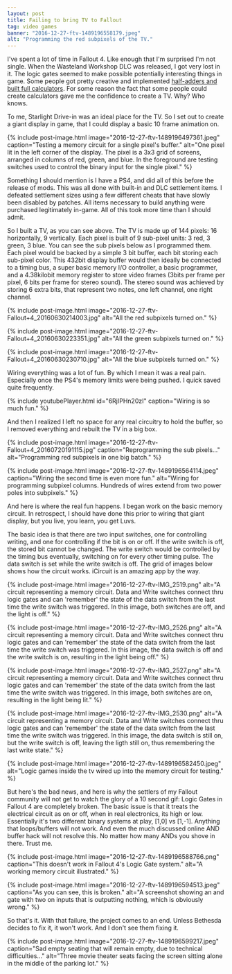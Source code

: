 ```yaml
---
layout: post
title: Failing to bring TV to Fallout
tag: video games
banner: "2016-12-27-ftv-1489196558179.jpeg"
alt: "Programming the red subpixels of the TV."
---
```


I've spent a lot of time in Fallout 4. Like enough that I'm surprised I'm not single. When the Wasteland Workshop DLC was released, I got very lost in it. The logic gates seemed to make possible potentially interesting things in game. Some people got pretty creative and implemented [half-adders and built full calculators](https://www.youtube.com/results?search_query=fallout+4+half-adder). For some reason the fact that some people could create calculators gave me the confidence to create a TV. Why? Who knows.
<!--more-->

To me, Starlight Drive-in was an ideal place for the TV. So I set out to create a giant display in game, that I could display a basic 10 frame animation on.

{% include
	post-image.html
	image="2016-12-27-ftv-1489196497361.jpeg"
	caption="Testing a memory circuit for a single pixel's buffer."
	alt="One pixel lit in the left corner of the display. The pixel is a 3x3 grid of screens, arranged in columns of red, green, and blue. In the foreground are testing switches used to control the binary input for the single pixel."
%}

Something I should mention is I have a PS4, and did all of this before the release of mods. This was all done with built-in and DLC settlement items. I defeated settlement sizes using a few different cheats that have slowly been disabled by patches. All items necessary to build anything were purchased legitimately in-game. All of this took more time than I should admit.

So I built a TV, as you can see above. The TV is made up of 144 pixels: 16 horizontally, 9 vertically. Each pixel is built of 9 sub-pixel units: 3 red, 3 green, 3 blue. You can see the sub pixels below as I programmed them. Each pixel would be backed by a simple 3 bit buffer, each bit storing each sub-pixel color. This 432bit display buffer would then ideally be connected to a timing bus, a super basic memory I/O controller, a basic programmer, and a 4.38kilobit memory register to store video frames (3bits per frame per pixel, 6 bits per frame for stereo sound). The stereo sound was achieved by storing 6 extra bits, that represent two notes, one left channel, one right channel.

{% include
	post-image.html
	image="2016-12-27-ftv-Fallout+4_20160630214003.jpg"
	alt="All the red subpixels turned on."
%}

{% include
	post-image.html
	image="2016-12-27-ftv-Fallout+4_20160630223351.jpg"
	alt="All the green subpixels turned on."
%}

{% include
	post-image.html
	image="2016-12-27-ftv-Fallout+4_20160630230710.jpg"
	alt="All the blue subpixels turned on."
%}

Wiring everything was a lot of fun. By which I mean it was a real pain. Especially once the PS4's memory limits were being pushed. I quick saved quite frequently.

{%
	include
	youtubePlayer.html
	id="6RjIPHn20zI"
	caption="Wiring is so much fun."
%}

And then I realized I left no space for any real circuitry to hold the buffer, so I removed everything and rebuilt the TV in a big box.

{% include
	post-image.html
	image="2016-12-27-ftv-Fallout+4_20160720191115.jpg"
	caption="Reprogramming the sub pixels..."
	alt="Programming red subpixels in one big batch."
%}

{% include
	post-image.html
	image="2016-12-27-ftv-1489196564114.jpeg"
	caption="Wiring the second time is even more fun."
	alt="Wiring for programming subpixel columns. Hundreds of wires extend from two power poles into subpixels."
%}

And here is where the real fun happens. I began work on the basic memory circuit. In retrospect, I should have done this prior to wiring that giant display, but you live, you learn, you get Luvs.

The basic idea is that there are two input switches, one for controlling writing, and one for controlling if the bit is on or off. If the write switch is off, the stored bit cannot be changed. The write switch would be controlled by the timing bus eventually, switching on for every other timing pulse. The data switch is set while the write switch is off. The grid of images below shows how the circuit works. iCircuit is an amazing app by the way.

{% include
	post-image.html
	image="2016-12-27-ftv-IMG_2519.png"
	alt="A circuit representing a memory circuit. Data and Write switches connect thru logic gates and can 'remember' the state of the data switch from the last time the write switch was triggered. In this image, both switches are off, and the light is off."
%}

{% include
	post-image.html
	image="2016-12-27-ftv-IMG_2526.png"
	alt="A circuit representing a memory circuit. Data and Write switches connect thru logic gates and can 'remember' the state of the data switch from the last time the write switch was triggered. In this image, the data switch is off and the write switch is on, resulting in the light being off."
%}

{% include
	post-image.html
	image="2016-12-27-ftv-IMG_2527.png"
	alt="A circuit representing a memory circuit. Data and Write switches connect thru logic gates and can 'remember' the state of the data switch from the last time the write switch was triggered. In this image, both switches are on, resulting in the light being lit."
%}

{% include
	post-image.html
	image="2016-12-27-ftv-IMG_2530.png"
	alt="A circuit representing a memory circuit. Data and Write switches connect thru logic gates and can 'remember' the state of the data switch from the last time the write switch was triggered. In this image, the data switch is still on, but the write switch is off, leaving the ligth still on, thus remembering the last write state."
%}

{% include
	post-image.html
	image="2016-12-27-ftv-1489196582450.jpeg"
	alt="Logic games inside the tv wired up into the memory circuit for testing."
%}

But here's the bad news, and here is why the settlers of my Fallout community will not get to watch the glory of a 10 second gif: Logic Gates in Fallout 4 are completely broken. The basic issue is that it treats the electrical circuit as on or off, when in real electronics, its high or low. Essentially it's two different binary systems at play, [1,0] vs [1,-1]. Anything that loops/buffers will not work. And even the much discussed online AND buffer hack will not resolve this. No matter how many ANDs you shove in there. Trust me.

{% include
	post-image.html
	image="2016-12-27-ftv-1489196588766.png"
	caption="This doesn't work in Fallout 4's Logic Gate system."
	alt="A working memory circuit illustrated."
%}

{% include
	post-image.html
	image="2016-12-27-ftv-1489196594513.jpeg"
	caption="As you can see, this is broken."
	alt="A screenshot showing an and gate with two on inputs that is outputting nothing, which is obviously wrong."
%}

So that's it. With that failure, the project comes to an end. Unless Bethesda decides to fix it, it won't work. And I don't see them fixing it. 

{% include
	post-image.html
	image="2016-12-27-ftv-1489196599217.jpeg"
	caption="Sad empty seating that will remain empty, due to technical difficulties..."
	alt="Three movie theater seats facing the screen sitting alone in the middle of the parking lot."
%}
